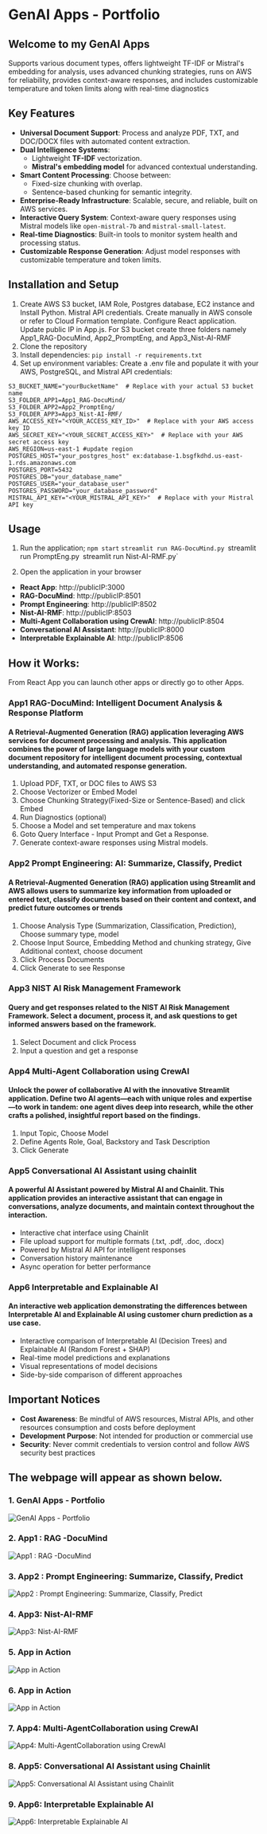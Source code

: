 # GenAI Apps - Portfolio
## Welcome to my GenAI Apps

Supports various document types, offers lightweight TF-IDF or Mistral's embedding for analysis, uses advanced chunking strategies, runs on AWS for reliability, provides context-aware responses, and includes customizable temperature and token limits along with real-time diagnostics

## Key Features
- **Universal Document Support**: Process and analyze PDF, TXT, and DOC/DOCX files with automated content extraction.
- **Dual Intelligence Systems**:
  - Lightweight **TF-IDF** vectorization.
  - **Mistral's embedding model** for advanced contextual understanding.
- **Smart Content Processing**: Choose between:
  - Fixed-size chunking with overlap.
  - Sentence-based chunking for semantic integrity.
- **Enterprise-Ready Infrastructure**: Scalable, secure, and reliable, built on AWS services.
- **Interactive Query System**: Context-aware query responses using Mistral models like `open-mistral-7b` and `mistral-small-latest`.
- **Real-time Diagnostics**: Built-in tools to monitor system health and processing status.
- **Customizable Response Generation**: Adjust model responses with customizable temperature and token limits.



## Installation and Setup

1. Create AWS S3 bucket, IAM Role, Postgres database, EC2 instance and Install Python. Mistral API credentials. Create manually in AWS console or refer to Cloud Formation template. Configure React application. Update public IP in App.js.
   For S3 bucket create three folders namely App1_RAG-DocuMind, App2_PromptEng, and App3_Nist-AI-RMF
2. Clone the repository
3. Install dependencies:
  `pip install -r requirements.txt`
4. Set up environment variables: Create a .env file and populate it with your AWS, PostgreSQL, and Mistral API credentials:
```
S3_BUCKET_NAME="yourBucketName"  # Replace with your actual S3 bucket name
S3_FOLDER_APP1=App1_RAG-DocuMind/
S3_FOLDER_APP2=App2_PromptEng/
S3_FOLDER_APP3=App3_Nist-AI-RMF/
AWS_ACCESS_KEY="<YOUR_ACCESS_KEY_ID>"  # Replace with your AWS access key ID
AWS_SECRET_KEY="<YOUR_SECRET_ACCESS_KEY>"  # Replace with your AWS secret access key
AWS_REGION=us-east-1 #update region
POSTGRES_HOST="your_postgres_host" ex:database-1.bsgfkdhd.us-east-1.rds.amazonaws.com
POSTGRES_PORT=5432
POSTGRES_DB="your_database_name"
POSTGRES_USER="your_database_user"
POSTGRES_PASSWORD="your_database_password"
MISTRAL_API_KEY="<YOUR_MISTRAL_API_KEY>"  # Replace with your Mistral API key

```
## Usage

1. Run the application;
`npm start`
`streamlit run RAG-DocuMind.py
`streamlit run PromptEng.py`
`streamlit run Nist-AI-RMF.py`


2. Open the application in your browser
- **React App**: http://publicIP:3000 
- **RAG-DocuMind**: http://publicIP:8501
- **Prompt Engineering**: http://publicIP:8502
- **Nist-AI-RMF**: http://publicIP:8503
- **Multi-Agent Collaboration using CrewAI**: http://publicIP:8504
- **Conversational AI Assistant**: http://publicIP:8000
- **Interpretable Explainable AI**: http://publicIP:8506



## How it Works:
From React App you can launch other apps or directly go to other Apps. 


### App1 RAG-DocuMind: Intelligent Document Analysis & Response Platform
#### A Retrieval-Augmented Generation (RAG) application leveraging AWS services for document processing and analysis. This application combines the power of large language models with your custom document repository for intelligent document processing, contextual understanding, and automated response generation.

1. Upload PDF, TXT, or DOC files to AWS S3
2. Choose Vectorizer or Embed Model 
3. Choose Chunking Strategy(Fixed-Size or Sentence-Based) and click Embed
4. Run Diagnostics (optional)
5. Choose a Model and set temperature and max tokens 
6. Goto Query Interface - Input Prompt and Get a Response.
7. Generate context-aware responses using Mistral models.

### App2 Prompt Engineering: AI: Summarize, Classify, Predict
#### A Retrieval-Augmented Generation (RAG) application using Streamlit and AWS allows users to summarize key information from uploaded or entered text, classify documents based on their content and context, and predict future outcomes or trends

1. Choose Analysis Type (Summarization, Classification, Prediction), Choose summary type, model 
2. Choose Input Source, Embedding Method and chunking strategy, Give Additional context, choose document  
3. Click Process Documents
4. Click Generate to see Response

### App3 NIST AI Risk Management Framework

#### Query and get responses related to the NIST AI Risk Management Framework. Select a document, process it, and ask questions to get informed answers based on the framework.

1. Select Document and click Process
2. Input a question and get a response

### App4 Multi-Agent Collaboration using CrewAI

#### Unlock the power of collaborative AI with the innovative Streamlit application. Define two AI agents—each with unique roles and expertise—to work in tandem: one agent dives deep into research, while the other crafts a polished, insightful report based on the findings. 

1. Input Topic, Choose Model
2. Define Agents Role, Goal, Backstory and Task Description
3. Click Generate 

### App5 Conversational AI Assistant using chainlit

#### A powerful AI Assistant powered by Mistral AI and Chainlit. This application provides an interactive assistant that can engage in conversations, analyze documents, and maintain context throughout the interaction.

- Interactive chat interface using Chainlit
- File upload support for multiple formats (.txt, .pdf, .doc, .docx)
- Powered by Mistral AI API for intelligent responses
- Conversation history maintenance
- Async operation for better performance

### App6 Interpretable and Explainable AI

#### An interactive web application demonstrating the differences between Interpretable AI and Explainable AI using customer churn prediction as a use case.

- Interactive comparison of Interpretable AI (Decision Trees) and Explainable AI (Random Forest + SHAP)
- Real-time model predictions and explanations
- Visual representations of model decisions
- Side-by-side comparison of different approaches


## Important Notices

- **Cost Awareness**: Be mindful of AWS resources, Mistral APIs, and other resources consumption and costs before deployment
- **Development Purpose**: Not intended for production or commercial use
- **Security**: Never commit credentials to version control and follow AWS security best practices


## The webpage will appear as shown below. 


### 1. GenAI Apps - Portfolio
![GenAI Apps - Portfolio](Screenshots/1.jpg)

### 2. App1 : RAG -DocuMind 
![App1 : RAG -DocuMind ](Screenshots/2.jpg)


### 3. App2 : Prompt Engineering: Summarize, Classify, Predict
![App2 : Prompt Engineering: Summarize, Classify, Predict](Screenshots/3.jpg)


### 4. App3: Nist-AI-RMF 
![App3: Nist-AI-RMF ](Screenshots/4.jpg)

### 5. App in Action  
![App in Action](Screenshots/2.1.jpg)

### 6. App in Action  
![App in Action](Screenshots/2.2.jpg)

### 7. App4: Multi-AgentCollaboration using CrewAI 
![App4: Multi-AgentCollaboration using CrewAI ](Screenshots/5.jpg)

### 8. App5: Conversational AI Assistant using Chainlit
![App5: Conversational AI Assistant using Chainlit](Screenshots/6.jpg)

### 9. App6: Interpretable Explainable AI
![App6: Interpretable Explainable AI](Screenshots/7.jpg)








